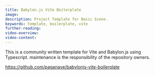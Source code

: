 ```yaml
---
title: Babylon.js Vite Boilerplate
image: 
description: Project Template for Basic Scene.
keywords: template, boilerplate, vite
further-reading:
video-overview:
video-content:
---
```


This is a community written template for Vite and Babylon.js using Typescript. maintenance is the responsibility of the repository owners.

https://github.com/paganaye/babylonjs-vite-boilerplate